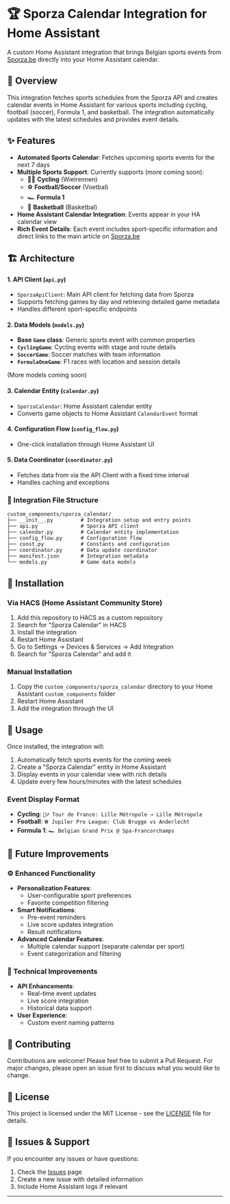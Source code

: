 # 🏆 Sporza Calendar Integration for Home Assistant

A custom Home Assistant integration that brings Belgian sports events from [Sporza.be](https://sporza.be) directly into your Home Assistant calendar.

## 📖 Overview

This integration fetches sports schedules from the Sporza API and creates calendar events in Home Assistant for various sports including cycling, football (soccer), Formula 1, and basketball. The integration automatically updates with the latest schedules and provides event details.

## ✨ Features
- **Automated Sports Calendar**: Fetches upcoming sports events for the next 7 days
- **Multiple Sports Support**: Currently supports (more coming soon):
  - 🚴‍♂️ **Cycling** (Wielrennen)
  - ⚽️ **Football/Soccer** (Voetbal)
  - 🏎️ **Formula 1**
  - 🏀 **Basketball** (Basketbal)
- **Home Assistant Calendar Integration**: Events appear in your HA calendar view
- **Rich Event Details**: Each event includes sport-specific information and direct links to the main article on [Sporza.be](https://sporza.be)

## 🏗️ Architecture
#### 1. **API Client** (`api.py`)
- `SporzaApiClient`: Main API client for fetching data from Sporza
- Supports fetching games by day and retrieving detailed game metadata
- Handles different sport-specific endpoints

#### 2. **Data Models** (`models.py`)
- **Base `Game` class**: Generic sports event with common properties
- **`CyclingGame`**: Cycling events with stage and route details
- **`SoccerGame`**: Soccer matches with team information
- **`FormulaOneGame`**: F1 races with location and session details

(More models coming soon)

#### 3. **Calendar Entity** (`calendar.py`)
- `SporzaCalendar`: Home Assistant calendar entity
- Converts game objects to Home Assistant `CalendarEvent` format

#### 4. **Configuration Flow** (`config_flow.py`)
- One-click installation through Home Assistant UI

#### 5. **Data Coordinator** (`coordinator.py`)
- Fetches data from via the API Client with a fixed time interval
- Handles caching and exceptions

### 📁 Integration File Structure
```
custom_components/sporza_calendar/
├── __init__.py         # Integration setup and entry points
├── api.py              # Sporza API client
├── calendar.py         # Calendar entity implementation
├── config_flow.py      # Configuration flow
├── const.py            # Constants and configuration
├── coordinator.py      # Data update coordinator
├── manifest.json       # Integration metadata
└── models.py           # Game data models
```

## 🚀 Installation

### Via HACS (Home Assistant Community Store)
1. Add this repository to HACS as a custom repository
2. Search for "Sporza Calendar" in HACS
3. Install the integration
4. Restart Home Assistant
5. Go to Settings → Devices & Services → Add Integration
6. Search for "Sporza Calendar" and add it

### Manual Installation
1. Copy the `custom_components/sporza_calendar` directory to your Home Assistant `custom_components` folder
2. Restart Home Assistant
3. Add the integration through the UI

## 📅 Usage

Once installed, the integration will:
1. Automatically fetch sports events for the coming week
2. Create a "Sporza Calendar" entity in Home Assistant
3. Display events in your calendar view with rich details
4. Update every few hours/minutes with the latest schedules

### Event Display Format
- **Cycling**: `🚴‍♂️ Tour de France: Lille Métropole → Lille Métropole`
- **Football**: `⚽️ Jupiler Pro League: Club Brugge vs Anderlecht`
- **Formula 1**: `🏎️ Belgian Grand Prix @ Spa-Francorchamps`

## 🔮 Future Improvements
### ⚙️ Enhanced Functionality
- **Personalization Features**:
  - User-configurable sport preferences
  - Favorite competition filtering
- **Smart Notifications**:
  - Pre-event reminders
  - Live score updates integration
  - Result notifications
- **Advanced Calendar Features**:
  - Multiple calendar support (separate calendar per sport)
  - Event categorization and filtering

### 🔧 Technical Improvements
- **API Enhancements**:
  - Real-time event updates
  - Live score integration
  - Historical data support
- **User Experience**:
  - Custom event naming patterns

## 🤝 Contributing

Contributions are welcome! Please feel free to submit a Pull Request. For major changes, please open an issue first to discuss what you would like to change.
## 📄 License

This project is licensed under the MIT License - see the [LICENSE](LICENSE) file for details.

## 🐛 Issues & Support

If you encounter any issues or have questions:
1. Check the [Issues](https://github.com/TimBossuyt/homeassistant-sporza/issues) page
2. Create a new issue with detailed information
3. Include Home Assistant logs if relevant

---